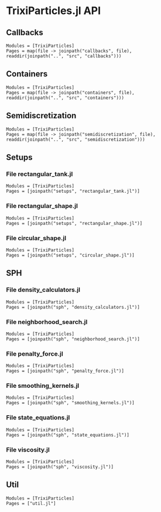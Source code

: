 # TrixiParticles.jl API

## Callbacks

```@autodocs
Modules = [TrixiParticles]
Pages = map(file -> joinpath("callbacks", file), readdir(joinpath("..", "src", "callbacks")))
```

## Containers

```@autodocs
Modules = [TrixiParticles]
Pages = map(file -> joinpath("containers", file), readdir(joinpath("..", "src", "containers")))
```

## Semidiscretization

```@autodocs
Modules = [TrixiParticles]
Pages = map(file -> joinpath("semidiscretization", file), readdir(joinpath("..", "src", "semidiscretization")))
```

## Setups

### File rectangular_tank.jl
```@autodocs
Modules = [TrixiParticles]
Pages = [joinpath("setups", "rectangular_tank.jl")]
```

### File rectangular_shape.jl
```@autodocs
Modules = [TrixiParticles]
Pages = [joinpath("setups", "rectangular_shape.jl")]
```

### File circular_shape.jl
```@autodocs
Modules = [TrixiParticles]
Pages = [joinpath("setups", "circular_shape.jl")]
```

## SPH

### File density_calculators.jl
```@autodocs
Modules = [TrixiParticles]
Pages = [joinpath("sph", "density_calculators.jl")]
```

### File neighborhood_search.jl
```@autodocs
Modules = [TrixiParticles]
Pages = [joinpath("sph", "neighborhood_search.jl")]
```

### File penalty_force.jl
```@autodocs
Modules = [TrixiParticles]
Pages = [joinpath("sph", "penalty_force.jl")]
```

### File smoothing_kernels.jl
```@autodocs
Modules = [TrixiParticles]
Pages = [joinpath("sph", "smoothing_kernels.jl")]
```

### File state_equations.jl
```@autodocs
Modules = [TrixiParticles]
Pages = [joinpath("sph", "state_equations.jl")]
```

### File viscosity.jl
```@autodocs
Modules = [TrixiParticles]
Pages = [joinpath("sph", "viscosity.jl")]
```

## Util

```@autodocs
Modules = [TrixiParticles]
Pages = ["util.jl"]
```
